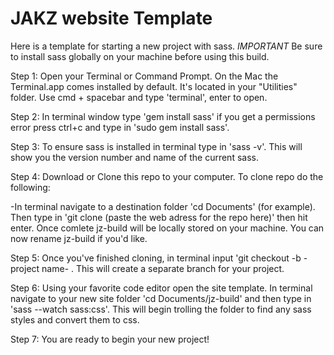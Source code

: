 # JAKZ website Template
Here is a template for starting a new project with sass.
*IMPORTANT* Be sure to install sass globally on your machine before using this build. 

Step 1: Open your Terminal or Command Prompt. On the Mac the Terminal.app comes installed by default. It's located in your "Utilities" folder. Use cmd + spacebar and type 'terminal', enter to open.

Step 2: In terminal window type 'gem install sass' if you get a permissions error press ctrl+c and type in 'sudo gem install sass'.

Step 3: To ensure sass is installed in terminal type in 'sass -v'. This will show you the version number and name of the current sass.

Step 4: Download or Clone this repo to your computer. To clone repo do the following:
  
  -In terminal navigate to a destination folder 'cd Documents' (for example). Then type in 'git clone (paste the web adress for the repo here)' then hit enter. Once comlete jz-build will be locally stored on your machine. You can now rename jz-build if you'd like.

Step 5: Once you've finished cloning, in terminal input 'git checkout -b -project name- . This will create a separate branch for your project.
  
Step 6: Using your favorite code editor open the site template. In terminal navigate to your new site folder 'cd Documents/jz-build' and then type in 'sass --watch sass:css'. This will begin trolling the folder to find any sass styles and convert them to css.

Step 7: You are ready to begin your new project!
